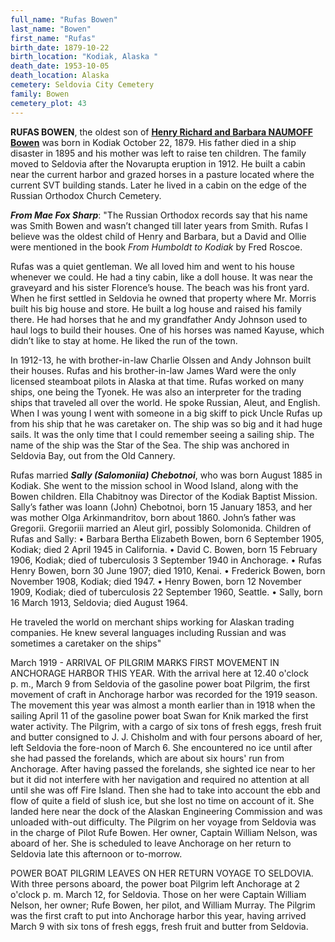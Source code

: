 ```yaml
---
full_name: "Rufas Bowen"
last_name: "Bowen"
first_name: "Rufas"
birth_date: 1879-10-22
birth_location: "Kodiak, Alaska "
death_date: 1953-10-05
death_location: Alaska
cemetery: Seldovia City Cemetery
family: Bowen
cemetery_plot: 43
---
```


**RUFAS BOWEN**, the oldest son of [**Henry Richard and Barbara NAUMOFF Bowen**](../_families/Bowen_Family.md) was born in Kodiak October 22, 1879. His father died in a ship disaster in 1895 and his mother was left to raise ten children.  The family moved to Seldovia
after the Novarupta eruption in 1912. He built a cabin near the current harbor and grazed horses in a pasture located where
the current SVT building stands. Later he lived in a cabin on the edge of the Russian Orthodox Church Cemetery.

***From Mae Fox Sharp***: 
"The Russian Orthodox records say that his name was Smith Bowen and wasn’t changed till later years from Smith. Rufas I believe was the oldest child of Henry and Barbara, but a David and Ollie were mentioned in the book *From Humboldt to Kodiak* by Fred Roscoe.

Rufas was a quiet gentleman. We all loved him and went to his house whenever we could. He had a tiny cabin, like a doll house. It was near the graveyard and his sister Florence’s house. The beach was his front yard. When he first settled in Seldovia he owned that property where Mr. Morris built his big house and store. He built a log house and raised his family there. He had horses that he and my grandfather Andy Johnson used to haul logs to build their houses. One of his horses was named Kayuse, which didn’t like to stay at home. He liked the run of the town.

In 1912-13, he with brother-in-law Charlie Olssen and Andy Johnson built their houses. Rufas and his brother-in-law James Ward were the only licensed steamboat pilots in Alaska at that time. Rufas worked on many ships, one being the Tyonek. He was also an interpreter for the trading ships that traveled all over the world. He spoke Russian, Aleut, and English.
When I was young I went with someone in a big skiff to pick Uncle Rufas up from his ship that he was caretaker on. The ship was so big and it had huge sails. It was the only time that I could remember seeing a sailing ship. The name of the ship was the Star of the Sea. The ship was anchored in Seldovia Bay, out from the Old Cannery.

Rufas married ***Sally (Salomoniia) Chebotnoi***, who was born August 1885 in Kodiak. She went to the mission school in Wood Island, along with the Bowen children.
Ella Chabitnoy was Director of the Kodiak Baptist Mission.
Sally’s father was Ioann (John) Chebotnoi, born 15 January 1853, and her was mother Olga Arkinmandritov, born about 1860. John’s father was Gregorii. Gregoriii married an Aleut girl, possibly Solomonida. 
Children of Rufas and Sally:
•	Barbara Bertha Elizabeth Bowen, born 6 September 1905, Kodiak; died 2 April 1945 in California.
•	David C. Bowen, born 15 February 1906, Kodiak; died of tuberculosis 3 September 1940 in Anchorage.
•	Rufas Henry Bowen, born 30 June 1907; died 1910, Kenai.
•	Frederick Bowen, born November 1908, Kodiak; died 1947.
•	Henry Bowen, born 12 November 1909, Kodiak; died of tuberculosis 22 September 1960, Seattle.
•	Sally, born 16 March 1913, Seldovia; died August 1964.


He traveled the world on merchant ships working for Alaskan trading companies.  He knew several languages including Russian and was sometimes a caretaker on the ships" 

March 1919 - ARRIVAL OF PILGRIM MARKS FIRST MOVEMENT IN ANCHORAGE HARBOR
THIS YEAR. With the arrival here at 12.40 o'clock p. m., March 9 from
Seldovia of the gasoline power boat Pilgrim, the first movement of craft
in Anchorage harbor was recorded for the 1919 season. The movement this
year was almost a month earlier than in 1918 when the sailing April 11
of the gasoline power boat Swan for Knik marked the first water
activity. The Pilgrim, with a cargo of six tons of fresh eggs, fresh
fruit and butter consigned to J. J. Chisholm and with four persons
aboard of her, left Seldovia the fore-noon of March 6. She encountered
no ice until after she had passed the forelands, which are about six
hours' run from Anchorage. After having passed the forelands, she
sighted ice near to her but it did not interfere with her navigation and
required no attention at all until she was off Fire Island. Then she had
to take into account the ebb and fIow of quite a field of slush ice, but
she lost no time on account of it. She landed here near the dock of the
Alaskan Engineering Commission and was unloaded with-out difficulty. The
Pilgrim on her voyage from Seldovia was in the charge of Pilot Rufe Bowen.
Her owner, Captain William Nelson, was aboard of her. She is scheduled
to leave Anchorage on her return to Seldovia late this afternoon or
to-morrow.

POWER BOAT PILGRIM LEAVES ON HER RETURN VOYAGE TO SELDOVIA. With three
persons aboard, the power boat Pilgrim left Anchorage at 2 o'clock p. m.
March 12, for Seldovia. Those on her were Captain William Nelson, her
owner; Rufe Bowen, her pilot, and William Murray. The Pilgrim was the
first craft to put into Anchorage harbor this year, having arrived March
9 with six tons of fresh eggs, fresh fruit and butter from Seldovia.

